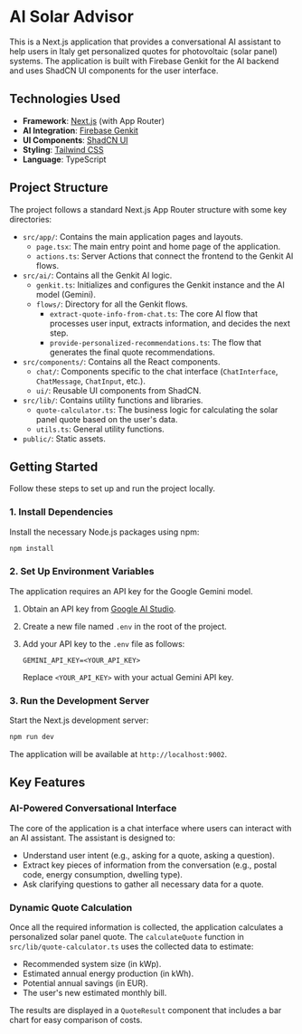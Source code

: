 # AI Solar Advisor

This is a Next.js application that provides a conversational AI assistant to help users in Italy get personalized quotes for photovoltaic (solar panel) systems. The application is built with Firebase Genkit for the AI backend and uses ShadCN UI components for the user interface.

## Technologies Used

- **Framework**: [Next.js](https://nextjs.org/) (with App Router)
- **AI Integration**: [Firebase Genkit](https://firebase.google.com/docs/genkit)
- **UI Components**: [ShadCN UI](https://ui.shadcn.com/)
- **Styling**: [Tailwind CSS](https://tailwindcss.com/)
- **Language**: TypeScript

## Project Structure

The project follows a standard Next.js App Router structure with some key directories:

-   `src/app/`: Contains the main application pages and layouts.
    -   `page.tsx`: The main entry point and home page of the application.
    -   `actions.ts`: Server Actions that connect the frontend to the Genkit AI flows.
-   `src/ai/`: Contains all the Genkit AI logic.
    -   `genkit.ts`: Initializes and configures the Genkit instance and the AI model (Gemini).
    -   `flows/`: Directory for all the Genkit flows.
        -   `extract-quote-info-from-chat.ts`: The core AI flow that processes user input, extracts information, and decides the next step.
        -   `provide-personalized-recommendations.ts`: The flow that generates the final quote recommendations.
-   `src/components/`: Contains all the React components.
    -   `chat/`: Components specific to the chat interface (`ChatInterface`, `ChatMessage`, `ChatInput`, etc.).
    -   `ui/`: Reusable UI components from ShadCN.
-   `src/lib/`: Contains utility functions and libraries.
    -   `quote-calculator.ts`: The business logic for calculating the solar panel quote based on the user's data.
    -   `utils.ts`: General utility functions.
-   `public/`: Static assets.

## Getting Started

Follow these steps to set up and run the project locally.

### 1. Install Dependencies

Install the necessary Node.js packages using npm:

```bash
npm install
```

### 2. Set Up Environment Variables

The application requires an API key for the Google Gemini model.

1.  Obtain an API key from [Google AI Studio](https://makersuite.google.com/).
2.  Create a new file named `.env` in the root of the project.
3.  Add your API key to the `.env` file as follows:

    ```
    GEMINI_API_KEY=<YOUR_API_KEY>
    ```

    Replace `<YOUR_API_KEY>` with your actual Gemini API key.

### 3. Run the Development Server

Start the Next.js development server:

```bash
npm run dev
```

The application will be available at `http://localhost:9002`.

## Key Features

### AI-Powered Conversational Interface

The core of the application is a chat interface where users can interact with an AI assistant. The assistant is designed to:
- Understand user intent (e.g., asking for a quote, asking a question).
- Extract key pieces of information from the conversation (e.g., postal code, energy consumption, dwelling type).
- Ask clarifying questions to gather all necessary data for a quote.

### Dynamic Quote Calculation

Once all the required information is collected, the application calculates a personalized solar panel quote. The `calculateQuote` function in `src/lib/quote-calculator.ts` uses the collected data to estimate:
- Recommended system size (in kWp).
- Estimated annual energy production (in kWh).
- Potential annual savings (in EUR).
- The user's new estimated monthly bill.

The results are displayed in a `QuoteResult` component that includes a bar chart for easy comparison of costs.
